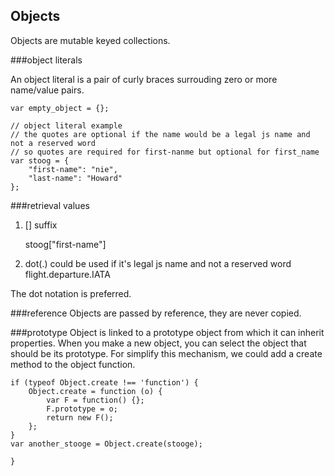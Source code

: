 Objects
---

Objects are mutable keyed collections.

###object literals

An object literal is a pair of curly braces surrouding zero or more name/value pairs.

    var empty_object = {};

    // object literal example
    // the quotes are optional if the name would be a legal js name and not a reserved word
    // so quotes are required for first-nanme but optional for first_name
    var stoog = {
        "first-name": "nie",
        "last-name": "Howard"
    };

###retrieval values

1. [] suffix

    stoog["first-name"]

2. dot(.) could be used if it's legal js name and not a reserved word
    flight.departure.IATA

The dot notation is preferred.

###reference
Objects are passed by reference, they are never copied.

###prototype
Object is linked to a prototype object from which it can inherit properties. When you make a new object, you can select the object that should be its prototype. For simplify this mechanism, we could add a create method to the object function.

    if (typeof Object.create !== 'function') {
        Object.create = function (o) {
            var F = function() {};
            F.prototype = o;
            return new F();
        };
    }
    var another_stooge = Object.create(stooge);
    
    }